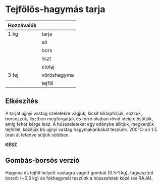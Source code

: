 # Tejfölös-hagymás tarja


| Hozzávalók |             |
|------------|-------------|
| 1 kg       | tarja       |
|            | só          |
|            | bors        |
|            | liszt       |
|            | étolaj      |
| 3 fej      | vöröshagyma |
|            | tejföl      |


## Elkészítés
A tarját ujjnyi vastag szeletekre vágjuk, kicsit kiklopfoljuk, sózzuk, borsozzuk, lisztben
megforgatjuk és forró olajban rövid ideig elősütjük, amíg fehér kérge lesz.
A hússzeleteket egy edénybe állítjuk, megkenjük tejföllel, közéjük kb ujjnyi vastag hagymakarikákat
teszünk. 200°C-on 1.5 órán át lefedve sütjük sütőben.

**KÉSZ**

## Gombás-borsós verzió
Hagyma és tejföl helyett vastagra vágott gombát (0.5-1 kg), fagyasztott borsót (~0.3 kg) és fokhagymát teszünk a hússzeletek közé (és RÁJA).
